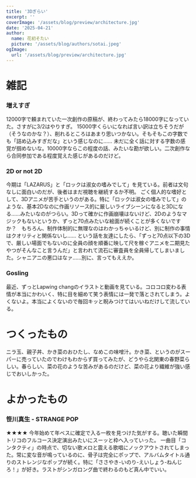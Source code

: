 ```yaml
---
title: '3Dぎらい'
excerpt: ''
coverImage: '/assets/blog/preview/architecture.jpg'
date: '2025-04-21'
author:
  name: 花初そたい
  picture: '/assets/blog/authors/sotai.jpeg'
ogImage:
  url: '/assets/blog/preview/architecture.jpg'
---
```

# 雑記
### 増えすぎ
12000字で頼まれていた一次創作の原稿が、終わってみたら18000字になっていた。さすがに3/2はやりすぎ。
15000字くらいになれば言い訳は立ちそうだが（そうなのかな？）、削れるところはあまり思いつかない。そもそもこの字数でも「詰め込みすぎだな」という感じなのに……
未だに全く話に対する字数の感覚が掴めないな。10000字ならこの程度の話、みたいな勘が欲しい。二次創作なら合同参加である程度覚えた感じがあるのだけど。

### 2D or not 2D
今期は「LAZARUS」と「ロックは淑女の嗜みでして」を見ている。前者は文句なしに面白いのだが、後者はまだ視聴を継続するか不明。
ごく個人的な嗜好として、3Dアニメが苦手というのがある。特に「ロックは淑女の嗜みでして」のような、基本2Dなのに作画リソース的に厳しいライブシーンになると3Dになる……みたいなのがつらい。3Dって確かに作画崩壊はないけど、2Dのようなマジックもないというか、ずっと70点みたいな絵面が続くことが多くないですか？　もちろん、制作体制的に無理なのはわかっちゃいるけど、別に制作の事情はクオリティと関係ないし……
という話を友達にしたら、「ずっと70点以下の3Dで、厳しい場面でもないのに全員の顔を順番に映して尺を稼ぐアニメを二期見たやつがそんなこと言うんだ」と言われて流石に審査員を全員帰してしまいました。シャニアニの悪口はなァ……別に、言ってもええか。

### Gosling
最近、ずっとLapwing changのイラストと動画を見ている。コロコロ変わる表情が本当にかわいく、特に目を細めて笑う表情には一発で落とされてしまう。よくないよ。本当によくないので毎回キッと睨みつけてはいいねだけして流している。

# つくったもの
ニラ玉、親子丼、かき菜のおひたし、なめこの味噌汁。かき菜、というのがスーパーに売っていたのでわけもわからず買ってみたが、どうやら北関東の春野菜らしい。春らしい、菜の花のような苦みがあるのだけど、菜の花より繊維が強い感じでおいしかった。

# よかったもの
### 笹川真生 - STRANGE POP
★★★★
今年始めて年ベスに確定で入る一枚を見つけた気がする。聴いた瞬間トリコのフルコース決定演出みたいにスーッと枠へ入っていった。
一曲目「コンタクティ」の時点で、切ない歌メロと震える歌唱にノックアウトされてしまった。常に変な音が鳴っているのに、骨子は完全にポップで、アルバムタイトル通りのストレンジなポップが続く。特に「ささやき-いのり-えいしょう-ねんじろ！」が好き。ラストがシンガロング曲で終わるのもど真ん中でいい。